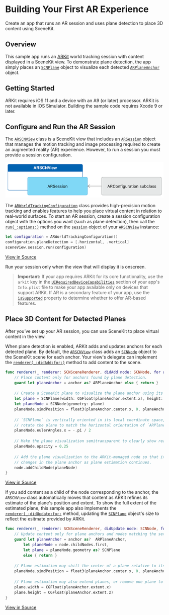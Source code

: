 # Building Your First AR Experience

Create an app that runs an AR session and uses plane detection to place 3D content using SceneKit.   

## Overview

This sample app runs an [ARKit][0] world tracking session with content displayed in a SceneKit view. To demonstrate plane detection, the app simply places an [`SCNPlane`][13] object to visualize each detected [`ARPlaneAnchor`][14] object.

[0]:https://developer.apple.com/documentation/arkit
[13]:https://developer.apple.com/documentation/scenekit/scnplane
[14]:https://developer.apple.com/documentation/arkit/arplaneanchor

## Getting Started

ARKit requires iOS 11 and a device with an A9 (or later) processor. ARKit is not available in iOS Simulator. Building the sample code requires Xcode 9 or later.

## Configure and Run the AR Session

The [`ARSCNView`][1] class is a SceneKit view that includes an [`ARSession`][2] object that manages the motion tracking and image processing required to create an augmented reality (AR) experience. However, to run a session you must provide a session configuration.

[1]:https://developer.apple.com/documentation/arkit/arscnview
[2]:https://developer.apple.com/documentation/arkit/arsession

![Architecture diagram: an ARKit view owns an ARSession, which requires an ARConfiguration to run.](Documentation/ARViewSessionConfiguration.png)

The [`ARWorldTrackingConfiguration`][3] class provides high-precision motion tracking and enables features to help you place virtual content in relation to real-world surfaces. To start an AR session, create a session configuration object with the options you want (such as plane detection), then call the [`run(_:options:)`][4] method on the [`session`][5] object of your [`ARSCNView`][1] instance:

``` swift
let configuration = ARWorldTrackingConfiguration()
configuration.planeDetection = [.horizontal, .vertical]
sceneView.session.run(configuration)
```
[View in Source](x-source-tag://StartARSession)

[3]:https://developer.apple.com/documentation/arkit/arworldtrackingconfiguration
[4]:https://developer.apple.com/documentation/arkit/arsession/2875735-run
[5]:https://developer.apple.com/documentation/arkit/arscnview/2865796-session

Run your session only when the view that will display it is onscreen.

> **Important:** If your app requires ARKit for its core functionality, use the `arkit` key in the [`UIRequiredDeviceCapabilities`][7] section of your app's `Info.plist` file to make your app available only on devices that support ARKit. If AR is a secondary feature of your app, use the [`isSupported`][8] property to determine whether to offer AR-based features.

[7]:https://developer.apple.com/library/content/documentation/General/Reference/InfoPlistKeyReference/Articles/iPhoneOSKeys.html#//apple_ref/doc/uid/TP40009252-SW3
[8]:https://developer.apple.com/documentation/arkit/arconfiguration/2923553-issupported

## Place 3D Content for Detected Planes

After you’ve set up your AR session, you can use SceneKit to place virtual content in the view.

When plane detection is enabled, ARKit adds and updates anchors for each detected plane. By default, the [`ARSCNView`][1] class adds an [`SCNNode`][9] object to the SceneKit scene for each anchor. Your view's delegate can implement the [`renderer(_:didAdd:for:)`][10] method to add content to the scene.

``` swift
func renderer(_ renderer: SCNSceneRenderer, didAdd node: SCNNode, for anchor: ARAnchor) {
    // Place content only for anchors found by plane detection.
    guard let planeAnchor = anchor as? ARPlaneAnchor else { return }

    // Create a SceneKit plane to visualize the plane anchor using its position and extent.
    let plane = SCNPlane(width: CGFloat(planeAnchor.extent.x), height: CGFloat(planeAnchor.extent.z))
    let planeNode = SCNNode(geometry: plane)
    planeNode.simdPosition = float3(planeAnchor.center.x, 0, planeAnchor.center.z)
    
    // `SCNPlane` is vertically oriented in its local coordinate space, so
    // rotate the plane to match the horizontal orientation of `ARPlaneAnchor`.
    planeNode.eulerAngles.x = -.pi / 2
    
    // Make the plane visualization semitransparent to clearly show real-world placement.
    planeNode.opacity = 0.25
    
    // Add the plane visualization to the ARKit-managed node so that it tracks
    // changes in the plane anchor as plane estimation continues.
    node.addChildNode(planeNode)
}
```
[View in Source](x-source-tag://PlaceARContent)

[9]:https://developer.apple.com/documentation/scenekit/scnnode
[10]:https://developer.apple.com/documentation/arkit/arscnviewdelegate/2865794-renderer

If you add content as a child of the node corresponding to the anchor, the `ARSCNView` class automatically moves that content as ARKit refines its estimate of the plane's position and extent. To show the full extent of the estimated plane, this sample app also implements the [`renderer(_:didUpdate:for:`][11] method, updating the [`SCNPlane`][12] object's size to reflect the esitmate provided by ARKit.

``` swift
func renderer(_ renderer: SCNSceneRenderer, didUpdate node: SCNNode, for anchor: ARAnchor) {
    // Update content only for plane anchors and nodes matching the setup created in `renderer(_:didAdd:for:)`.
    guard let planeAnchor = anchor as?  ARPlaneAnchor,
        let planeNode = node.childNodes.first,
        let plane = planeNode.geometry as? SCNPlane
        else { return }
    
    // Plane estimation may shift the center of a plane relative to its anchor's transform.
    planeNode.simdPosition = float3(planeAnchor.center.x, 0, planeAnchor.center.z)
    
    // Plane estimation may also extend planes, or remove one plane to merge its extent into another.
    plane.width = CGFloat(planeAnchor.extent.x)
    plane.height = CGFloat(planeAnchor.extent.z)
}
```
[View in Source](x-source-tag://UpdateARContent)

[11]:https://developer.apple.com/documentation/arkit/arscnviewdelegate/2865799-renderer
[12]:https://developer.apple.com/documentation/scenekit/scnplane

